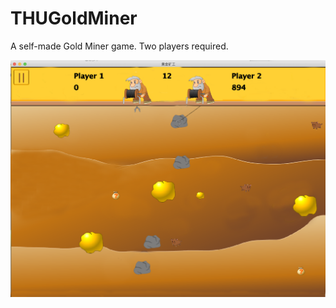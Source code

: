# THUGoldMiner
A self-made Gold Miner game. Two players required.

![Demo](https://github.com/TianhuaTao/THUGoldMiner/blob/master/demo.png?raw=true)
